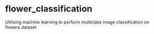 # flower_classification
Utilising machine learning to perform multiclass image classification on flowers dataset
